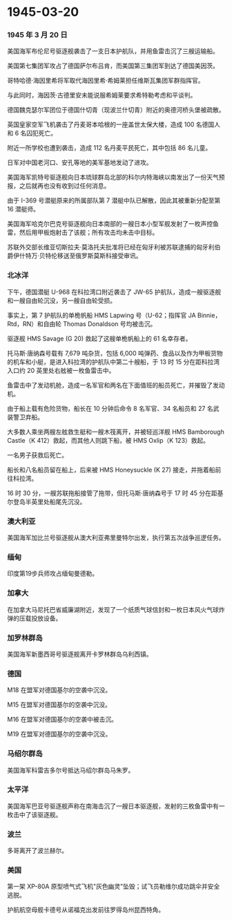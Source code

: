 # 1945-03-20

### 1945 年 3 月 20 日

美国海军布伦尼号驱逐舰袭击了一支日本护航队，并用鱼雷击沉了三艘运输船。

美国第七集团军攻占了德国萨尔布吕肯，而美国第三集团军到达了德国美因茨。

哥特哈德·海因里希将军取代海因里希·希姆莱担任维斯瓦集团军群指挥官。

与此同时，海因茨·古德里安未能说服希姆莱要求希特勒考虑和平谈判。

德国魏克瑟尔军团位于德国什切青（现波兰什切青）附近的奥德河桥头堡被疏散。

英国皇家空军飞机袭击了丹麦哥本哈根的一座盖世太保大楼，造成 100
名德国人和 6 名囚犯死亡。

附近一所学校也遭到袭击，造成 112 名丹麦平民死亡，其中包括 86 名儿童。

日军对中国老河口、安孔等地的美军基地发动了进攻。

美国海军凯特号驱逐舰向日本琉球群岛北部的科尔内特海峡以南发出了一份天气预报，之后就再也没有收到过任何消息。

由于 I-369 号潜艇原来的所属部队第 7 潜艇中队已解散，因此其被重新分配至第
16 潜艇师。

美国海军哈克尔巴克号驱逐舰向日本南部的一艘日本小型军舰发射了一枚声控鱼雷，然后用甲板炮射击了该舰；所有攻击均未击中目标。

苏联外交部长维亚切斯拉夫·莫洛托夫批准将已经在匈牙利被苏联逮捕的匈牙利伯爵伊什特万·贝特伦移送至俄罗斯莫斯科接受审讯。

### 北冰洋

下午，德国潜艇 U-968 在科拉湾口附近袭击了 JW-65
护航队，造成一艘驱逐舰和一艘自由轮沉没，另一艘自由轮受损。

事实上，第 7 护航队的单桅帆船 HMS Lapwing 号（U-62；指挥官 JA
Binnie，Rtd，RN）和自由轮 Thomas Donaldson 号均被击沉。

驱逐舰 HMS Savage (G 20) 救起了这艘单桅帆船上的 61 名幸存者。

托马斯·唐纳森号载有 7,679 吨杂货，包括 6,000
吨弹药、食品以及作为甲板货物的机车和小艇，是进入科拉湾的护航队中第二十艘船，于
13 时 15 分在距科拉湾入口约 20 英里处右舷被一枚鱼雷击中。

鱼雷击中了发动机舱，造成一名军官和两名在下面值班的船员死亡，并摧毁了发动机。

由于船上载有危险货物，船长在 10 分钟后命令 8 名军官、34 名船员和 27
名武装警卫弃船。

大多数人乘坐两艘左舷救生艇和一艘木筏离开，并被轻巡洋舰 HMS Bamborough
Castle（K 412）救起，而其他人则跳下船，被 HMS Oxlip（K 123）救起。

一名男子获救后死亡。

船长和八名船员留在船上，后来被 HMS Honeysuckle (K 27)
接走，并拖着船前往科拉湾。

16 时 30 分，一艘苏联拖船接管了拖带，但托马斯·唐纳森号于 17 时 45
分在距基尔登岛半英里处船尾先沉没。

### 澳大利亚

美国海军加比兰号驱逐舰从澳大利亚弗里曼特尔出发，执行第五次战争巡逻任务。

### 缅甸

印度第19步兵师攻占缅甸曼德勒。

### 加拿大

在加拿大马尼托巴省威廉湖附近，发现了一个纸质气球信封和一枚日本风火气球炸弹的压载投放设备。

### 加罗林群岛

美国海军新墨西哥号驱逐舰离开卡罗林群岛乌利西镇。

### 德国

M18 在盟军对德国基尔的空袭中沉没。

M15 在盟军对德国基尔的空袭中沉没。

M16 在盟军对德国基尔的空袭中被击沉。

M19 在盟军对德国基尔的空袭中沉没。

### 马绍尔群岛

美国海军科雷吉多尔号抵达马绍尔群岛马朱罗。

### 太平洋

美国海军巴亚号驱逐舰声称在南海击沉了一艘日本驱逐舰，发射的三枚鱼雷中有一枚击中了该驱逐舰。

### 波兰

多哥离开了波兰赫尔。

### 美国

第一架 XP-80A
原型喷气式飞机"灰色幽灵"坠毁；试飞员勒维尔成功跳伞并安全逃脱。

护航航空母舰卡德号从诺福克出发前往罗得岛州昆西特角。